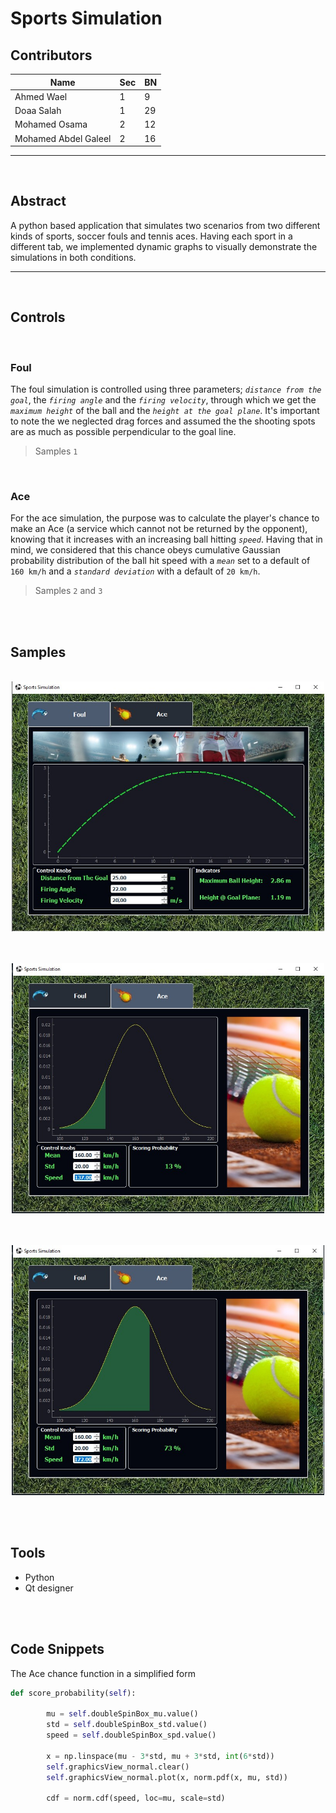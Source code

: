 # Sports Simulation 

## Contributors 
Name | Sec | BN 
------|----|------
Ahmed Wael | 1 | 9
Doaa Salah | 1 | 29
Mohamed Osama | 2 | 12
Mohamed Abdel Galeel | 2 | 16

____________________
<br>


## Abstract
A python based application that simulates two scenarios from two different kinds of sports, soccer fouls and tennis aces. Having each sport in a different tab, we implemented dynamic graphs to visually demonstrate the simulations in both conditions.
____________________
<br>

## Controls
<br>

### Foul
The foul simulation is controlled using three parameters; *`distance from the goal`*, the *`firing angle`* and the *`firing velocity`*, through which we get the *`maximum height`* of the ball and the *`height at the goal plane`*. It's important to note the we neglected drag forces and assumed the the shooting spots are as much as possible perpendicular to the goal line.
> Samples `1` 

<br>

### Ace
For the ace simulation, the purpose was to calculate the player's chance to make an Ace (a service which cannot not be returned by 
the opponent), knowing that it increases with an increasing ball hitting *`speed`*. Having that in mind, we considered that this chance obeys cumulative Gaussian probability distribution of the ball hit speed with a *`mean`* set to a default of `160 km/h` and a *`standard deviation`* with a default of `20 km/h`.
> Samples `2` and `3`

<br><br>

## Samples

<p align="center"><br>
    <img src="images/samples/sample01.jpg" width="500" height="400" /><br><br>
</P>

<p align="center"><br>
    <img src="images/samples/sample02.jpg" width="500" height="400" /><br><br>
</P>

<p align="center"><br>
    <img src="images/samples/sample03.jpg" width="500" height="400" /><br><br>
</P><br>

## Tools 
* Python 
* Qt designer

<br><br>

## Code Snippets
The Ace chance function in a simplified form
```py
def score_probability(self):

        mu = self.doubleSpinBox_mu.value()
        std = self.doubleSpinBox_std.value()
        speed = self.doubleSpinBox_spd.value()
        
        x = np.linspace(mu - 3*std, mu + 3*std, int(6*std))
        self.graphicsView_normal.clear()
        self.graphicsView_normal.plot(x, norm.pdf(x, mu, std))
    
        cdf = norm.cdf(speed, loc=mu, scale=std)
```
